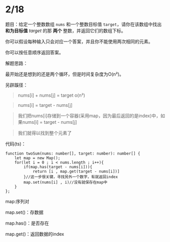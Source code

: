 # 2/18

题目：给定一个整数数组 `nums` 和一个整数目标值 `target`，请你在该数组中找出 **和为目标值** *target*  的那 **两个** 整数，并返回它们的数组下标。

你可以假设每种输入只会对应一个答案，并且你不能使用两次相同的元素。

你可以按任意顺序返回答案。

解题思路：

最开始还是想到的还是两个循环，但是时间复杂度为O(n²)。

另辟蹊径：

> nums[i] + nums[j] = target  o(n²)

> nums[i] = target - nums[j]

>  我们把nums[i]存储到一个容器(采用map，因为最后返回的是index)中，如果nums[i] = target - nums[j]

>  我们就得以找到整个元素了

代码(ts)：

```
function twoSum(nums: number[], target: number): number[] {
    let map = new Map();
    for(let i = 0 ; i < nums.length ; i++){
        if(map.has(target - nums[i])){
            return [i , map.get(target - nums[i])]
        }//这一步很关键，寻找另外一个数字，有就返回index
        map.set(nums[i] , i)//没有就保存在map中
    }
};
```

map:序列对

map.set()：存数据

map.has()：是否存在

map.get()：返回数据的index